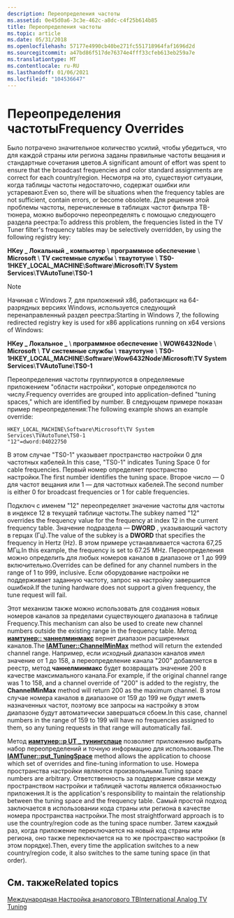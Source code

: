```yaml
---
description: Переопределения частоты
ms.assetid: 0e45d0a6-3c3e-462c-a8dc-c4f25b614b85
title: Переопределения частоты
ms.topic: article
ms.date: 05/31/2018
ms.openlocfilehash: 57177e4990cb40be271fc551718964faf1696d2d
ms.sourcegitcommit: a47bd86f517de76374e4fff33cfeb613eb259a7e
ms.translationtype: MT
ms.contentlocale: ru-RU
ms.lasthandoff: 01/06/2021
ms.locfileid: "104536647"
---
```

# <a name="frequency-overrides"></a><span data-ttu-id="8fd20-103">Переопределения частоты</span><span class="sxs-lookup"><span data-stu-id="8fd20-103">Frequency Overrides</span></span>

<span data-ttu-id="8fd20-104">Было потрачено значительное количество усилий, чтобы убедиться, что для каждой страны или региона заданы правильные частоты вещания и стандартные сочетания цветов.</span><span class="sxs-lookup"><span data-stu-id="8fd20-104">A significant amount of effort was spent to ensure that the broadcast frequencies and color standard assignments are correct for each country/region.</span></span> <span data-ttu-id="8fd20-105">Несмотря на это, существуют ситуации, когда таблицы частоты недостаточно, содержат ошибки или устаревают.</span><span class="sxs-lookup"><span data-stu-id="8fd20-105">Even so, there will be situations when the frequency tables are not sufficient, contain errors, or become obsolete.</span></span> <span data-ttu-id="8fd20-106">Для решения этой проблемы частоты, перечисленные в таблицах частот фильтра ТВ-тюнера, можно выборочно переопределять с помощью следующего раздела реестра:</span><span class="sxs-lookup"><span data-stu-id="8fd20-106">To address this problem, the frequencies listed in the TV Tuner filter's frequency tables may be selectively overridden, by using the following registry key:</span></span>

<span data-ttu-id="8fd20-107">**HKey \_ Локальный \_ компьютер** \\ **программное обеспечение** \\ **Microsoft** \\ **TV системные службы** \\ **тваутотуне** \\ **TS0-1**</span><span class="sxs-lookup"><span data-stu-id="8fd20-107">**HKEY\_LOCAL\_MACHINE**\\**Software**\\**Microsoft**\\**TV System Services**\\**TVAutoTune**\\**TS0-1**</span></span>

> [!Note]  
> <span data-ttu-id="8fd20-108">Начиная с Windows 7, для приложений x86, работающих на 64-разрядных версиях Windows, используется следующий перенаправленный раздел реестра:</span><span class="sxs-lookup"><span data-stu-id="8fd20-108">Starting in Windows 7, the following redirected registry key is used for x86 applications running on x64 versions of Windows:</span></span>

 

<span data-ttu-id="8fd20-109">**HKey \_ Локальное \_** \\ **программное обеспечение** \\ **WOW6432Node** \\ **Microsoft** \\ **TV системные службы** \\ **тваутотуне** \\ **TS0-1**</span><span class="sxs-lookup"><span data-stu-id="8fd20-109">**HKEY\_LOCAL\_MACHINE**\\**Software**\\**Wow6432Node**\\**Microsoft**\\**TV System Services**\\**TVAutoTune**\\**TS0-1**</span></span>

<span data-ttu-id="8fd20-110">Переопределения частоты группируются в определяемые приложением "области настройки", которые определяются по числу.</span><span class="sxs-lookup"><span data-stu-id="8fd20-110">Frequency overrides are grouped into application-defined "tuning spaces," which are identified by number.</span></span> <span data-ttu-id="8fd20-111">В следующем примере показан пример переопределения:</span><span class="sxs-lookup"><span data-stu-id="8fd20-111">The following example shows an example override:</span></span>

``` syntax
HKEY_LOCAL_MACHINE\Software\Microsoft\TV System Services\TVAutoTune\TS0-1
"12"=dword:04022750
```

<span data-ttu-id="8fd20-112">В этом случае "TS0-1" указывает пространство настройки 0 для частотных кабелей.</span><span class="sxs-lookup"><span data-stu-id="8fd20-112">In this case, "TS0-1" indicates Tuning Space 0 for cable frequencies.</span></span> <span data-ttu-id="8fd20-113">Первый номер определяет пространство настройки.</span><span class="sxs-lookup"><span data-stu-id="8fd20-113">The first number identifies the tuning space.</span></span> <span data-ttu-id="8fd20-114">Второе число — 0 для частот вещания или 1 — для частотных кабелей.</span><span class="sxs-lookup"><span data-stu-id="8fd20-114">The second number is either 0 for broadcast frequencies or 1 for cable frequencies.</span></span>

<span data-ttu-id="8fd20-115">Подключ с именем "12" переопределяет значение частоты для частоты в индексе 12 в текущей таблице частоты.</span><span class="sxs-lookup"><span data-stu-id="8fd20-115">The subkey named "12" overrides the frequency value for the frequency at index 12 in the current frequency table.</span></span> <span data-ttu-id="8fd20-116">Значение подраздела — **DWORD** , указывающий частоту в герцах (Гц).</span><span class="sxs-lookup"><span data-stu-id="8fd20-116">The value of the subkey is a **DWORD** that specifies the frequency in Hertz (Hz).</span></span> <span data-ttu-id="8fd20-117">В этом примере устанавливается частота 67,25 МГц.</span><span class="sxs-lookup"><span data-stu-id="8fd20-117">In this example, the frequency is set to 67.25 MHz.</span></span> <span data-ttu-id="8fd20-118">Переопределения можно определить для любых номеров каналов в диапазоне от 1 до 999 включительно.</span><span class="sxs-lookup"><span data-stu-id="8fd20-118">Overrides can be defined for any channel numbers in the range of 1 to 999, inclusive.</span></span> <span data-ttu-id="8fd20-119">Если оборудование настройки не поддерживает заданную частоту, запрос на настройку завершится ошибкой.</span><span class="sxs-lookup"><span data-stu-id="8fd20-119">If the tuning hardware does not support a given frequency, the tune request will fail.</span></span>

<span data-ttu-id="8fd20-120">Этот механизм также можно использовать для создания новых номеров каналов за пределами существующего диапазона в таблице Frequency.</span><span class="sxs-lookup"><span data-stu-id="8fd20-120">This mechanism can also be used to create new channel numbers outside the existing range in the frequency table.</span></span> <span data-ttu-id="8fd20-121">Метод [**иамтунер:: чаннелминмакс**](/windows/desktop/api/Strmif/nf-strmif-iamtuner-channelminmax) вернет диапазон расширенных каналов.</span><span class="sxs-lookup"><span data-stu-id="8fd20-121">The [**IAMTuner::ChannelMinMax**](/windows/desktop/api/Strmif/nf-strmif-iamtuner-channelminmax) method will return the extended channel range.</span></span> <span data-ttu-id="8fd20-122">Например, если исходный диапазон каналов имел значение от 1 до 158, а переопределение канала "200" добавляется в реестр, метод **чаннелминмакс** будет возвращать значение 200 в качестве максимального канала.</span><span class="sxs-lookup"><span data-stu-id="8fd20-122">For example, if the original channel range was 1 to 158, and a channel override of "200" is added to the registry, the **ChannelMinMax** method will return 200 as the maximum channel.</span></span> <span data-ttu-id="8fd20-123">В этом случае номера каналов в диапазоне от 159 до 199 не будут иметь назначенных частот, поэтому все запросы на настройку в этом диапазоне будут автоматически завершаться сбоем.</span><span class="sxs-lookup"><span data-stu-id="8fd20-123">In this case, channel numbers in the range of 159 to 199 will have no frequencies assigned to them, so any tuning requests in that range will automatically fail.</span></span>

<span data-ttu-id="8fd20-124">Метод [**иамтунер::p UT \_ тунингспаце**](/windows/desktop/api/Strmif/nf-strmif-iamtuner-put_tuningspace) позволяет приложению выбрать набор переопределений и точную информацию для использования.</span><span class="sxs-lookup"><span data-stu-id="8fd20-124">The [**IAMTuner::put\_TuningSpace**](/windows/desktop/api/Strmif/nf-strmif-iamtuner-put_tuningspace) method allows the application to choose which set of overrides and fine-tuning information to use.</span></span> <span data-ttu-id="8fd20-125">Номера пространства настройки являются произвольными.</span><span class="sxs-lookup"><span data-stu-id="8fd20-125">Tuning space numbers are arbitrary.</span></span> <span data-ttu-id="8fd20-126">Ответственность за поддержание связи между пространством настройки и таблицей частоты является обязанностью приложения.</span><span class="sxs-lookup"><span data-stu-id="8fd20-126">It is the application's responsibility to maintain the relationship between the tuning space and the frequency table.</span></span> <span data-ttu-id="8fd20-127">Самый простой подход заключается в использовании кода страны или региона в качестве номера пространства настройки.</span><span class="sxs-lookup"><span data-stu-id="8fd20-127">The most straightforward approach is to use the country/region code as the tuning space number.</span></span> <span data-ttu-id="8fd20-128">Затем каждый раз, когда приложение переключается на новый код страны или региона, оно также переключается на то же пространство настройки (в этом порядке).</span><span class="sxs-lookup"><span data-stu-id="8fd20-128">Then, every time the application switches to a new country/region code, it also switches to the same tuning space (in that order).</span></span>

## <a name="related-topics"></a><span data-ttu-id="8fd20-129">См. также</span><span class="sxs-lookup"><span data-stu-id="8fd20-129">Related topics</span></span>

<dl> <dt>

[<span data-ttu-id="8fd20-130">Международная Настройка аналогового ТВ</span><span class="sxs-lookup"><span data-stu-id="8fd20-130">International Analog TV Tuning</span></span>](international-analog-tv-tuning.md)
</dt> </dl>

 

 



